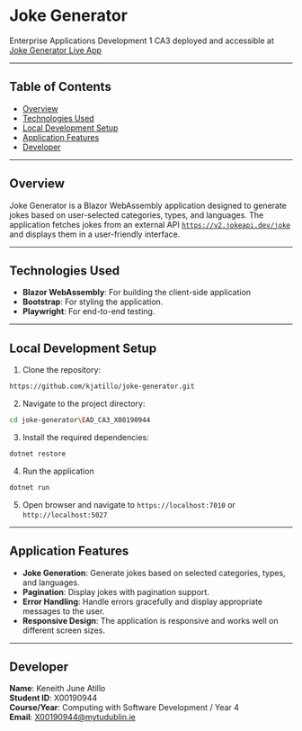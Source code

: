 # Joke Generator
Enterprise Applications Development 1 CA3 deployed and accessible at [Joke Generator Live App](https://ead-ca3-x00190944-abb5cadbcdgqgxhn.northeurope-01.azurewebsites.net/)

---

## Table of Contents

* [Overview](#overview)
* [Technologies Used](#technologies-used)
* [Local Development Setup](#local-development-setup)
* [Application Features](#application-features)
* [Developer](#developer)

---

## Overview
Joke Generator is a Blazor WebAssembly application designed to generate jokes based on user-selected categories, types, and languages. The application fetches jokes from an external API [`https://v2.jokeapi.dev/joke`](https://v2.jokeapi.dev/joke/) and displays them in a user-friendly interface.

---

## Technologies Used
- **Blazor WebAssembly**: For building the client-side application
- **Bootstrap**: For styling the application.
- **Playwright**: For end-to-end testing.

---

## Local Development Setup
1. Clone the repository:
```bash
https://github.com/kjatillo/joke-generator.git
```

2. Navigate to the project directory:
```bash
cd joke-generator\EAD_CA3_X00190944
```

3. Install the required dependencies:
```bash
dotnet restore
```

4. Run the application
```bash
dotnet run
```

5. Open browser and navigate to `https://localhost:7010` or `http://localhost:5027`

---

## Application Features
- **Joke Generation**: Generate jokes based on selected categories, types, and languages.
- **Pagination**: Display jokes with pagination support.
- **Error Handling**: Handle errors gracefully and display appropriate messages to the user.
- **Responsive Design**: The application is responsive and works well on different screen sizes.

---

## Developer
**Name**: Keneith June Atillo <br />
**Student ID**: X00190944 <br />
**Course/Year**: Computing with Software Development / Year 4 <br />
**Email**: X00190944@mytudublin.ie
